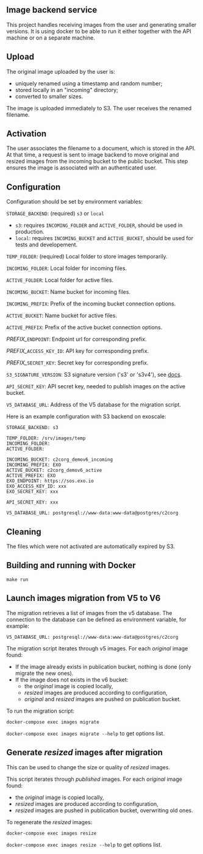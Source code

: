 Image backend service
---------------------

This project handles receiving images from the user and generating smaller
versions. It is using docker to be able to run it either together with the
API machine or on a separate machine.


Upload
--------

The original image uploaded by the user is:
- uniquely renamed using a timestamp and random number;
- stored locally in an "incoming" directory;
- converted to smaller sizes.

The image is uploaded immediately to S3.
The user receives the renamed filename.


Activation
----------

The user associates the filename to a document, which is stored in the API.
At that time, a request is sent to image backend to move original and resized
images from the incoming bucket to the public bucket. This step ensures the
image is associated with an authenticated user.

Configuration
-------------

Configuration should be set by environment variables:

``STORAGE_BACKEND``: (required) ``s3`` or ``local``

* ``s3``: requires ``INCOMING_FOLDER`` and ``ACTIVE_FOLDER``, should be used in
  production.
* ``local``: requires ``INCOMING_BUCKET`` and ``ACTIVE_BUCKET``, should be used
  for tests and developement.

``TEMP_FOLDER``: (required) Local folder to store images temporarily.

``INCOMING_FOLDER``: Local folder for incoming files.

``ACTIVE_FOLDER``: Local folder for active files.

``INCOMING_BUCKET``: Name bucket for incoming files.

``INCOMING_PREFIX``: Prefix of the incoming bucket connection options.

``ACTIVE_BUCKET``: Name bucket for active files.

``ACTIVE_PREFIX``: Prefix of the active bucket connection options.

*PREFIX_*``ENDPOINT``: Endpoint url for corresponding prefix.

*PREFIX_*``ACCESS_KEY_ID``: API key for corresponding prefix.

*PREFIX_*``SECRET_KEY``: Secret key for corresponding prefix.

``S3_SIGNATURE_VERSION``: S3 signature version ('s3' or 's3v4'), see [docs](https://botocore.readthedocs.io/en/stable/reference/config.html#botocore.config.Config).

``API_SECRET_KEY``: API secret key, needed to publish images on the active
bucket.

``V5_DATABASE_URL``: Address of the V5 database for the migration script.

Here is an example configuration with S3 backend on exoscale:

```
STORAGE_BACKEND: s3

TEMP_FOLDER: /srv/images/temp
INCOMING_FOLDER:
ACTIVE_FOLDER:

INCOMING_BUCKET: c2corg_demov6_incoming
INCOMING_PREFIX: EXO
ACTIVE_BUCKET: c2corg_demov6_active
ACTIVE_PREFIX: EXO
EXO_ENDPOINT: https://sos.exo.io
EXO_ACCESS_KEY_ID: xxx
EXO_SECRET_KEY: xxx

API_SECRET_KEY: xxx

V5_DATABASE_URL: postgresql://www-data:www-data@postgres/c2corg
```

Cleaning
--------

The files which were not activated are automatically expired by S3.


Building and running with Docker
-------------------------------

`make run`


Launch images migration from V5 to V6
-------------------------------------

The migration retrieves a list of images from the v5 database. The connection
to the database can be defined as environment variable, for example:

```
V5_DATABASE_URL: postgresql://www-data:www-data@postgres/c2corg
```

The migration script iterates through v5 images. For each *original* image
found:
* If the image already exists in publication bucket, nothing is done (only
  migrate the new ones).
* If the image does not exists in the v6 bucket:
   * the *original* image is copied locally,
   * *resized* images are produced according to configuration,
   * *original* and *resized* images are pushed on publication bucket.

To run the migration script:

``docker-compose exec images migrate``

``docker-compose exec images migrate --help`` to get options list.


Generate *resized* images after migration
-----------------------------------------

This can be used to change the size or quality of *resized* images.

This script iterates through *published* images. For each *original* image
found:
* the *original* image is copied locally,
* *resized* images are produced according to configuration,
* *resized* images are pushed in publication bucket, overwriting old ones.

To regenerate the *resized* images:

``docker-compose exec images resize``

``docker-compose exec images resize --help`` to get options list.

